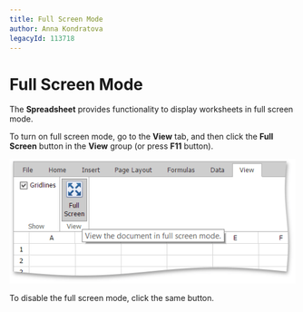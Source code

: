```yaml
---
title: Full Screen Mode
author: Anna Kondratova
legacyId: 113718
---
```

# Full Screen Mode
The **Spreadsheet** provides functionality to display worksheets in full screen mode.

To turn on full screen mode, go to the **View** tab, and then click the **Full Screen** button in the **View** group (or press **F11** button).

![EUD_ASPxSpreadsheet_View_FullScreen](../../../images/img117685.png)

To disable the full screen mode, click the same button.